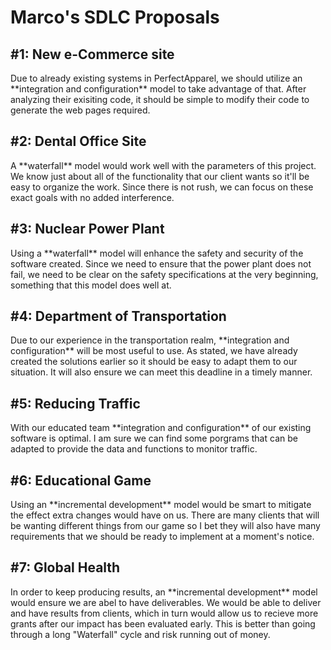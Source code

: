 # Marco's SDLC Proposals
## #1: New e-Commerce site

<p>Due to already existing systems in PerfectApparel, we should utilize an **integration and configuration** model to take advantage of that.
After analyzing their exisiting code, it should be simple to modify their code to generate the web pages required.
</p>

## #2: Dental Office Site

<p>A **waterfall** model would work well with the parameters of this project. We know just about all of the functionality that our client wants so it'll be easy to organize the work.
Since there is not rush, we can focus on these exact goals with no added interference.
</p>

## #3: Nuclear Power Plant

<p>Using a **waterfall** model will enhance the safety and security of the software created. Since we need to ensure that the power plant does not fail, we need to be clear on the safety
specifications at the very beginning, something that this model does well at.
</p>

## #4: Department of Transportation

<p>Due to our experience in the transportation realm, **integration and configuration** will be most useful to use. As stated, we have already created the solutions earlier so it should be
easy to adapt them to our situation. It will also ensure we can meet this deadline in a timely manner.
</p>

## #5: Reducing Traffic

<p>With our educated team **integration and configuration** of our existing software is optimal. I am sure we can find some porgrams that can be adapted to provide the data and 
functions to monitor traffic.
</p>

## #6: Educational Game

<p>Using an **incremental development** model would be smart to mitigate the effect extra changes would have on us. There are many clients that will be wanting different things from our
game so I bet they will also have many requirements that we should be ready to implement at a moment's notice.
</p>

## #7: Global Health

<p> In order to keep producing results, an **incremental development** model would ensure we are abel to have deliverables. We would be able to deliver and have results from clients,
which in turn would allow us to recieve more grants after our impact has been evaluated early. This is better than going through a long "Waterfall" cycle and risk running out of money.
</p>
